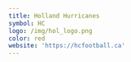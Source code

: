 ```yaml
---
title: Holland Hurricanes
symbol: HC
logo: /img/hol_logo.png
color: red
website: 'https://hcfootball.ca'
---
```


